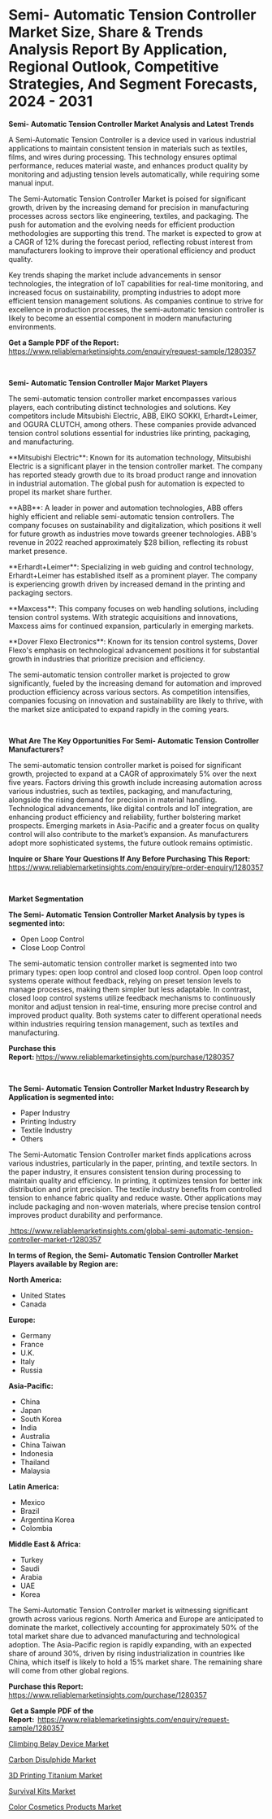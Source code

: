 <p><h1>Semi- Automatic Tension Controller Market Size, Share & Trends Analysis Report By Application, Regional Outlook, Competitive Strategies, And Segment Forecasts, 2024 - 2031</h1></p><p><strong>Semi- Automatic Tension Controller Market Analysis and Latest Trends</strong></p>
<p><p>A Semi-Automatic Tension Controller is a device used in various industrial applications to maintain consistent tension in materials such as textiles, films, and wires during processing. This technology ensures optimal performance, reduces material waste, and enhances product quality by monitoring and adjusting tension levels automatically, while requiring some manual input.</p><p>The Semi-Automatic Tension Controller Market is poised for significant growth, driven by the increasing demand for precision in manufacturing processes across sectors like engineering, textiles, and packaging. The push for automation and the evolving needs for efficient production methodologies are supporting this trend. The market is expected to grow at a CAGR of 12% during the forecast period, reflecting robust interest from manufacturers looking to improve their operational efficiency and product quality.</p><p>Key trends shaping the market include advancements in sensor technologies, the integration of IoT capabilities for real-time monitoring, and increased focus on sustainability, prompting industries to adopt more efficient tension management solutions. As companies continue to strive for excellence in production processes, the semi-automatic tension controller is likely to become an essential component in modern manufacturing environments.</p></p>
<p><strong>Get a Sample PDF of the Report:&nbsp;</strong> <a href="https://www.reliablemarketinsights.com/enquiry/request-sample/1280357?utm_campaign=1512&utm_medium=2&utm_source=Github&utm_content=ia&utm_term=10122024&utm_id=semi-automatic-tension-controller">https://www.reliablemarketinsights.com/enquiry/request-sample/1280357</a></p>
<p>&nbsp;</p>
<p><strong>Semi- Automatic Tension Controller Major Market Players</strong></p>
<p><p>The semi-automatic tension controller market encompasses various players, each contributing distinct technologies and solutions. Key competitors include Mitsubishi Electric, ABB, EIKO SOKKI, Erhardt+Leimer, and OGURA CLUTCH, among others. These companies provide advanced tension control solutions essential for industries like printing, packaging, and manufacturing.</p><p>**Mitsubishi Electric**: Known for its automation technology, Mitsubishi Electric is a significant player in the tension controller market. The company has reported steady growth due to its broad product range and innovation in industrial automation. The global push for automation is expected to propel its market share further.</p><p>**ABB**: A leader in power and automation technologies, ABB offers highly efficient and reliable semi-automatic tension controllers. The company focuses on sustainability and digitalization, which positions it well for future growth as industries move towards greener technologies. ABB's revenue in 2022 reached approximately $28 billion, reflecting its robust market presence.</p><p>**Erhardt+Leimer**: Specializing in web guiding and control technology, Erhardt+Leimer has established itself as a prominent player. The company is experiencing growth driven by increased demand in the printing and packaging sectors. </p><p>**Maxcess**: This company focuses on web handling solutions, including tension control systems. With strategic acquisitions and innovations, Maxcess aims for continued expansion, particularly in emerging markets.</p><p>**Dover Flexo Electronics**: Known for its tension control systems, Dover Flexo's emphasis on technological advancement positions it for substantial growth in industries that prioritize precision and efficiency.</p><p>The semi-automatic tension controller market is projected to grow significantly, fueled by the increasing demand for automation and improved production efficiency across various sectors. As competition intensifies, companies focusing on innovation and sustainability are likely to thrive, with the market size anticipated to expand rapidly in the coming years.</p></p>
<p>&nbsp;</p>
<p><strong>What Are The Key Opportunities For Semi- Automatic Tension Controller Manufacturers?</strong></p>
<p><p>The semi-automatic tension controller market is poised for significant growth, projected to expand at a CAGR of approximately 5% over the next five years. Factors driving this growth include increasing automation across various industries, such as textiles, packaging, and manufacturing, alongside the rising demand for precision in material handling. Technological advancements, like digital controls and IoT integration, are enhancing product efficiency and reliability, further bolstering market prospects. Emerging markets in Asia-Pacific and a greater focus on quality control will also contribute to the market’s expansion. As manufacturers adopt more sophisticated systems, the future outlook remains optimistic.</p></p>
<p><strong>Inquire or Share Your Questions If Any Before Purchasing This Report:</strong> <a href="https://www.reliablemarketinsights.com/enquiry/pre-order-enquiry/1280357?utm_campaign=1512&utm_medium=2&utm_source=Github&utm_content=ia&utm_term=10122024&utm_id=semi-automatic-tension-controller">https://www.reliablemarketinsights.com/enquiry/pre-order-enquiry/1280357</a></p>
<p>&nbsp;</p>
<p><strong>Market Segmentation</strong></p>
<p><strong>The Semi- Automatic Tension Controller Market Analysis by types is segmented into:</strong></p>
<p><ul><li>Open Loop Control</li><li>Close Loop Control</li></ul></p>
<p><p>The semi-automatic tension controller market is segmented into two primary types: open loop control and closed loop control. Open loop control systems operate without feedback, relying on preset tension levels to manage processes, making them simpler but less adaptable. In contrast, closed loop control systems utilize feedback mechanisms to continuously monitor and adjust tension in real-time, ensuring more precise control and improved product quality. Both systems cater to different operational needs within industries requiring tension management, such as textiles and manufacturing.</p></p>
<p><strong>Purchase this Report:&nbsp;</strong><a href="https://www.reliablemarketinsights.com/purchase/1280357?utm_campaign=1512&utm_medium=2&utm_source=Github&utm_content=ia&utm_term=10122024&utm_id=semi-automatic-tension-controller">https://www.reliablemarketinsights.com/purchase/1280357</a></p>
<p>&nbsp;</p>
<p><strong>The Semi- Automatic Tension Controller Market Industry Research by Application is segmented into:</strong></p>
<p><ul><li>Paper Industry</li><li>Printing Industry</li><li>Textile Industry</li><li>Others</li></ul></p>
<p><p>The Semi-Automatic Tension Controller market finds applications across various industries, particularly in the paper, printing, and textile sectors. In the paper industry, it ensures consistent tension during processing to maintain quality and efficiency. In printing, it optimizes tension for better ink distribution and print precision. The textile industry benefits from controlled tension to enhance fabric quality and reduce waste. Other applications may include packaging and non-woven materials, where precise tension control improves product durability and performance.</p></p>
<p><a href="https://www.reliablemarketinsights.com/global-semi-automatic-tension-controller-market-r1280357?utm_campaign=1512&utm_medium=2&utm_source=Github&utm_content=ia&utm_term=10122024&utm_id=semi-automatic-tension-controller">&nbsp;https://www.reliablemarketinsights.com/global-semi-automatic-tension-controller-market-r1280357</a></p>
<p><strong>In terms of Region, the Semi- Automatic Tension Controller Market Players available by Region are:</strong></p>
<p>
    <p> <strong> North America: </strong>
        <ul>
            <li>United States</li>
            <li>Canada</li>
        </ul>
        </p> 
    <p> <strong> Europe: </strong>
        <ul>
            <li>Germany</li>
            <li>France</li>
            <li>U.K.</li>
            <li>Italy</li>
            <li>Russia</li>
        </ul>
        </p> 
    <p> <strong> Asia-Pacific: </strong>
        <ul>
            <li>China</li>
            <li>Japan</li>
            <li>South Korea</li>
            <li>India</li>
            <li>Australia</li>
            <li>China Taiwan</li>
            <li>Indonesia</li>
            <li>Thailand</li>
            <li>Malaysia</li>
        </ul>
        </p> 
    <p> <strong> Latin America: </strong>
        <ul>
            <li>Mexico</li>
            <li>Brazil</li>
            <li>Argentina Korea</li>
            <li>Colombia</li>
        </ul>
        </p> 
    <p> <strong> Middle East & Africa: </strong>
        <ul>
            <li>Turkey</li>
            <li>Saudi</li>
            <li>Arabia</li>
            <li>UAE</li>
            <li>Korea</li>
        </ul>
    </p>
    </p>
<p><p>The Semi-Automatic Tension Controller market is witnessing significant growth across various regions. North America and Europe are anticipated to dominate the market, collectively accounting for approximately 50% of the total market share due to advanced manufacturing and technological adoption. The Asia-Pacific region is rapidly expanding, with an expected share of around 30%, driven by rising industrialization in countries like China, which itself is likely to hold a 15% market share. The remaining share will come from other global regions.</p></p>
<p><strong>Purchase this Report: </strong><a href="https://www.reliablemarketinsights.com/purchase/1280357?utm_campaign=1512&utm_medium=2&utm_source=Github&utm_content=ia&utm_term=10122024&utm_id=semi-automatic-tension-controller">https://www.reliablemarketinsights.com/purchase/1280357</a></p>
<p>&nbsp;<strong>Get a Sample PDF of the Report:&nbsp;&nbsp;</strong><a href="https://www.reliablemarketinsights.com/enquiry/request-sample/1280357?utm_campaign=1512&utm_medium=2&utm_source=Github&utm_content=ia&utm_term=10122024&utm_id=semi-automatic-tension-controller">https://www.reliablemarketinsights.com/enquiry/request-sample/1280357</a></p>
<p><strong></strong></p>
<p><p><a href="https://www.linkedin.com/pulse/c-hannibex-sqmmf?utm_campaign=1512&utm_medium=2&utm_source=Github&utm_content=ia&utm_term=10122024&utm_id=semi-automatic-tension-controller">Climbing Belay Device Market</a></p><p><a href="https://www.linkedin.com/pulse/c-hannibex-sqmmf?utm_campaign=1512&utm_medium=2&utm_source=Github&utm_content=ia&utm_term=10122024&utm_id=semi-automatic-tension-controller">Carbon Disulphide Market</a></p><p><a href="https://www.linkedin.com/pulse/c-hannibex-sqmmf?utm_campaign=1512&utm_medium=2&utm_source=Github&utm_content=ia&utm_term=10122024&utm_id=semi-automatic-tension-controller">3D Printing Titanium Market</a></p><p><a href="https://www.linkedin.com/pulse/c-hannibex-sqmmf?utm_campaign=1512&utm_medium=2&utm_source=Github&utm_content=ia&utm_term=10122024&utm_id=semi-automatic-tension-controller">Survival Kits Market</a></p><p><a href="https://www.linkedin.com/pulse/c-hannibex-sqmmf?utm_campaign=1512&utm_medium=2&utm_source=Github&utm_content=ia&utm_term=10122024&utm_id=semi-automatic-tension-controller">Color Cosmetics Products Market</a></p></p>